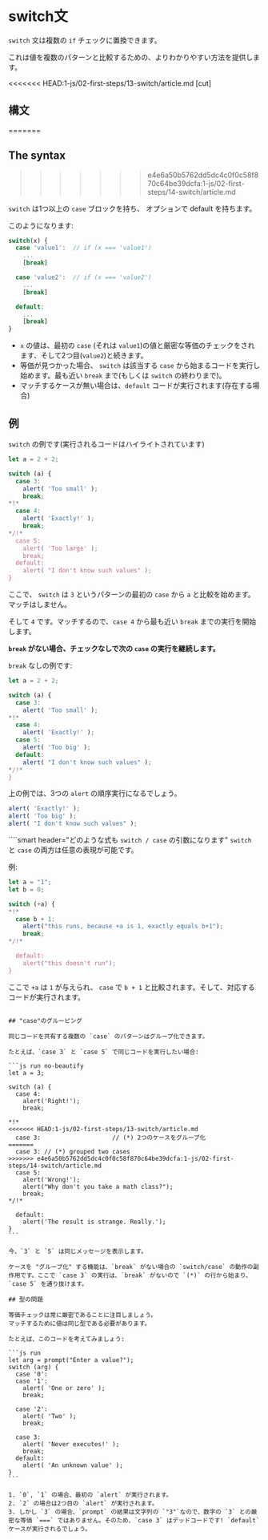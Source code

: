 # switch文

`switch` 文は複数の `if` チェックに置換できます。

これは値を複数のパターンと比較するための、よりわかりやすい方法を提供します。

<<<<<<< HEAD:1-js/02-first-steps/13-switch/article.md
[cut]

## 構文 
=======
## The syntax
>>>>>>> e4e6a50b5762dd5dc4c0f0c58f870c64be39dcfa:1-js/02-first-steps/14-switch/article.md

`switch` は1つ以上の `case` ブロックを持ち、 オプションで default を持ちます。

このようになります:

```js no-beautify
switch(x) {
  case 'value1':  // if (x === 'value1')
    ...
    [break]

  case 'value2':  // if (x === 'value2')
    ...
    [break]

  default:
    ...
    [break]
}
```

- `x` の値は、最初の `case` (それは `value1`)の値と厳密な等価のチェックをされます、そして2つ目(`value2`)と続きます。
- 等価が見つかった場合、 `switch` は該当する `case` から始まるコードを実行し始めます。最も近い `break` まで(もしくは `switch` の終わりまで)。
- マッチするケースが無い場合は、`default` コードが実行されます(存在する場合)

## 例 

`switch` の例です(実行されるコードはハイライトされています)

```js run
let a = 2 + 2;

switch (a) {
  case 3:
    alert( 'Too small' );
    break;
*!*
  case 4:
    alert( 'Exactly!' );
    break;
*/!*
  case 5:
    alert( 'Too large' );
    break;
  default:
    alert( "I don't know such values" );
}
```

ここで、 `switch` は `3` というパターンの最初の `case` から `a` と比較を始めます。マッチはしません。

そして `4` です。マッチするので、`case 4` から最も近い `break` までの実行を開始します。

**`break` がない場合、チェックなしで次の `case` の実行を継続します。**


`break` なしの例です:

```js run
let a = 2 + 2;

switch (a) {
  case 3:
    alert( 'Too small' );
*!*
  case 4:
    alert( 'Exactly!' );
  case 5:
    alert( 'Too big' );
  default:
    alert( "I don't know such values" );
*/!*
}
```

上の例では、3つの `alert` の順序実行になるでしょう。

```js
alert( 'Exactly!' );
alert( 'Too big' );
alert( "I don't know such values" );
```

````smart header="どのような式も `switch / case` の引数になります"
`switch` と `case` の両方は任意の表現が可能です。

例:

```js run
let a = "1";
let b = 0;

switch (+a) {
*!*
  case b + 1:
    alert("this runs, because +a is 1, exactly equals b+1");
    break;
*/!*

  default:
    alert("this doesn't run");
}
```
ここで `+a` は `1` が与えられ、 `case` で `b + 1` と比較されます。そして、対応するコードが実行されます。
````

## "case"のグルーピング 

同じコードを共有する複数の `case` のパターンはグループ化できます。

たとえば、`case 3` と `case 5` で同じコードを実行したい場合:

```js run no-beautify
let a = 3;

switch (a) {
  case 4:
    alert('Right!');
    break;

*!*
<<<<<<< HEAD:1-js/02-first-steps/13-switch/article.md
  case 3:                    // (*) 2つのケースをグループ化
=======
  case 3: // (*) grouped two cases
>>>>>>> e4e6a50b5762dd5dc4c0f0c58f870c64be39dcfa:1-js/02-first-steps/14-switch/article.md
  case 5:
    alert('Wrong!');
    alert("Why don't you take a math class?");
    break;
*/!*

  default:
    alert('The result is strange. Really.');
}
```

今、`3` と `5` は同じメッセージを表示します。

ケースを "グループ化" する機能は、`break` がない場合の `switch/case` の動作の副作用です。ここで `case 3` の実行は、`break` がないので `(*)` の行から始まり、`case 5` を通り抜けます。

## 型の問題 

等価チェックは常に厳密であることに注目しましょう。
マッチするために値は同じ型である必要があります。

たとえば、このコードを考えてみましょう:

```js run
let arg = prompt("Enter a value?");
switch (arg) {
  case '0':
  case '1':
    alert( 'One or zero' );
    break;

  case '2':
    alert( 'Two' );
    break;

  case 3:
    alert( 'Never executes!' );
    break;
  default:
    alert( 'An unknown value' );
}
```

1. `0`, `1` の場合、最初の `alert` が実行されます。
2. `2` の場合は2つ目の `alert` が実行されます。
3. しかし `3` の場合、`prompt` の結果は文字列の `"3"`なので、数字の `3` との厳密な等価 `===` ではありません。そのため、`case 3` はデッドコードです! `default` ケースが実行されるでしょう。
